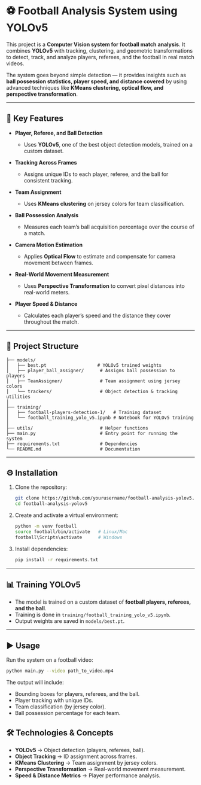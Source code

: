 # ⚽ Football Analysis System using YOLOv5  

This project is a **Computer Vision system for football match analysis**. It combines **YOLOv5** with tracking, clustering, and geometric transformations to detect, track, and analyze players, referees, and the football in real match videos.  

The system goes beyond simple detection — it provides insights such as **ball possession statistics, player speed, and distance covered** by using advanced techniques like **KMeans clustering, optical flow, and perspective transformation**.  

---

## 📌 Key Features  

- **Player, Referee, and Ball Detection**  
  - Uses **YOLOv5**, one of the best object detection models, trained on a custom dataset.  

- **Tracking Across Frames**  
  - Assigns unique IDs to each player, referee, and the ball for consistent tracking.  

- **Team Assignment**  
  - Uses **KMeans clustering** on jersey colors for team classification.  

- **Ball Possession Analysis**  
  - Measures each team’s ball acquisition percentage over the course of a match.  

- **Camera Motion Estimation**  
  - Applies **Optical Flow** to estimate and compensate for camera movement between frames.  

- **Real-World Movement Measurement**  
  - Uses **Perspective Transformation** to convert pixel distances into real-world meters.  

- **Player Speed & Distance**  
  - Calculates each player’s speed and the distance they cover throughout the match.  

---

## 📂 Project Structure  

```
├── models/
│   ├── best.pt                   # YOLOv5 trained weights
│   ├── player_ball_assigner/      # Assigns ball possession to players
│   ├── TeamAssigner/              # Team assignment using jersey colors
│   └── trackers/                  # Object detection & tracking utilities
│
├── training/
│   ├── football-players-detection-1/   # Training dataset
│   └── football_training_yolo_v5.ipynb # Notebook for YOLOv5 training
│
├── utils/                         # Helper functions
├── main.py                        # Entry point for running the system
├── requirements.txt               # Dependencies
└── README.md                      # Documentation
```

---

## ⚙️ Installation  

1. Clone the repository:  
   ```bash
   git clone https://github.com/yourusername/football-analysis-yolov5.git
   cd football-analysis-yolov5
   ```

2. Create and activate a virtual environment:  
   ```bash
   python -m venv football
   source football/bin/activate   # Linux/Mac
   football\Scripts\activate      # Windows
   ```

3. Install dependencies:  
   ```bash
   pip install -r requirements.txt
   ```

---

## 📊 Training YOLOv5  

- The model is trained on a custom dataset of **football players, referees, and the ball**.  
- Training is done in `training/football_training_yolo_v5.ipynb`.  
- Output weights are saved in `models/best.pt`.  

---

## ▶️ Usage  

Run the system on a football video:  

```bash
python main.py --video path_to_video.mp4
```

The output will include:  
- Bounding boxes for players, referees, and the ball.  
- Player tracking with unique IDs.  
- Team classification (by jersey color).  
- Ball possession percentage for each team.  


## 🛠️ Technologies & Concepts  

- **YOLOv5** → Object detection (players, referees, ball).  
- **Object Tracking** → ID assignment across frames.  
- **KMeans Clustering** → Team assignment by jersey colors.   
- **Perspective Transformation** → Real-world movement measurement.  
- **Speed & Distance Metrics** → Player performance analysis.


